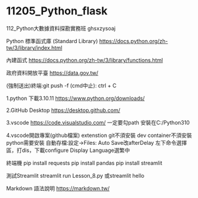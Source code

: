 # 11205_Python_flask
112_Python大數據資料探勘實務班
ghsxzysoaj

Python 標準函式庫 (Standard Library)
https://docs.python.org/zh-tw/3/library/index.html

內建函式
https://docs.python.org/zh-tw/3/library/functions.html

政府資料開放平臺
https://data.gov.tw/

(強制送出)終端:git push -f
(cmd中止): ctrl + C

1.python 下載3.10.11
https://www.python.org/downloads/

2.GitHub Desktop
https://desktop.github.com/

3.vscode
https://code.visualstudio.com/
一定要勾path
安裝在C:/Python310

4.vscode開啟專案(github檔案)
extenstion
git不須安裝
dev container不須安裝
python需要安裝
自動存檔:設定->Files: Auto Save改afterDelay
左下命令選擇區，打dis，下載configure Display Language選繁中

終端機
pip install requests
pip install pandas
pip install streamlit

測試Streamlit
streamlit run Lesson_8.py
或streamlit hello

Markdown 語法說明
https://markdown.tw/

